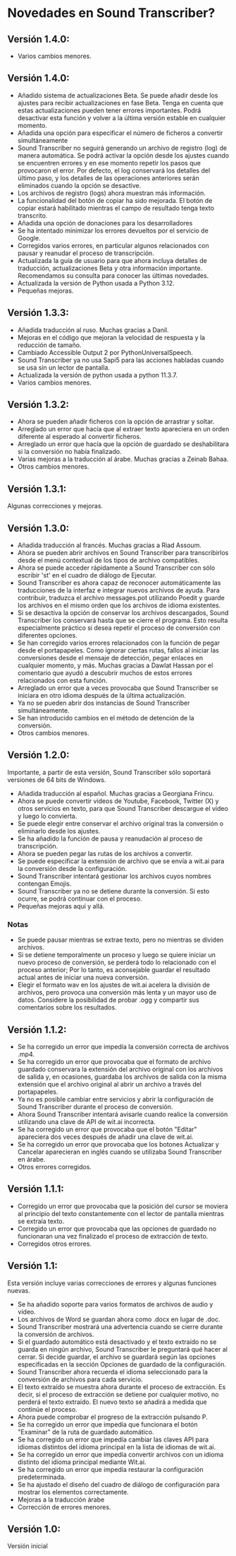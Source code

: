 # Novedades en Sound Transcriber?

## Versión 1.4.0:

- Varios cambios menores.


## Versión 1.4.0:

- Añadido sistema de actualizaciones Beta. Se puede añadir desde los ajustes para recibir actualizaciones en fase Beta. Tenga en cuenta que estas actualizaciones pueden tener errores importantes. Podrá desactivar esta función y volver a la última versión estable en cualquier momento.
- Añadida una opción para especificar el número de ficheros a convertir simultáneamente
- Sound Transcriber no seguirá generando un archivo de registro (log) de manera automática. Se podrá activar la opción desde los ajustes cuando se encuentren errores y en ese momento repetir los pasos que provocaron el error. Por defecto, el log conservará los detalles del último paso, y los detalles de las operaciones anteriores serán eliminados cuando la opción se desactive.
- Los archivos de registro (logs) ahora muestran más información.
- La funcionalidad del botón de copiar ha sido mejorada. El botón de copiar estará habilitado mientras el campo de resultado tenga texto transcrito.
- Añadida una opción de donaciones para los desarrolladores
- Se ha intentado minimizar los errores devueltos por el servicio de Google.
- Corregidos varios errores, en particular algunos relacionados con pausar y reanudar el proceso de transcripción.
- Actualizada la guía de usuario para que ahora incluya detalles de traducción, actualizaciones Beta y otra información importante. Recomendamos su consulta para conocer las últimas novedades.
- Actualizada la versión de Python usada a Python 3.12.
- Pequeñas mejoras.

## Versión 1.3.3:

- Añadida traducción al ruso. Muchas gracias a Danil.
- Mejoras en el código que mejoran la velocidad de respuesta y la reducción de tamaño.
- Cambiado Accessible Output 2 por PythonUniversalSpeech.
- Sound Transcriber ya no usa Sapi5 para las acciones habladas cuando se usa sin un lector de pantalla.
- Actualizada la versión de python usada a python 11.3.7.
- Varios cambios menores.

## Versión 1.3.2:

- Ahora se pueden añadir ficheros con la opción de arrastrar y soltar.
- Arreglado un error que hacía que al extraer texto apareciera en un orden diferente al esperado al convertir ficheros.
- Arreglado un error que hacía que la opción de guardado se deshabilitara si la conversión no había finalizado.
- Varias mejoras a la traducción al árabe. Muchas gracias a Zeinab Bahaa.
- Otros cambios menores.

## Versión 1.3.1:

Algunas correcciones y mejoras.

## Versión 1.3.0:

- Añadida traducción al francés. Muchas gracias a Riad Assoum.
- Ahora se pueden abrir archivos en Sound Transcriber para transcribirlos desde el menú contextual de los tipos de archivo compatibles.
- Ahora se puede acceder rápidamente a Sound Transcriber con sólo escribir 'st' en el cuadro de diálogo de Ejecutar.
- Sound Transcriber es ahora capaz de reconocer automáticamente las traducciones de la interfaz e integrar nuevos archivos de ayuda. Para contribuir, traduzca el archivo messages.pot utilizando Poedit y guarde los archivos en el mismo orden que los archivos de idioma existentes.
- Si se desactiva la opción de conservar los archivos descargados, Sound Transcriber los conservará hasta que se cierre el programa. Esto resulta especialmente práctico si desea repetir el proceso de conversión con diferentes opciones.
- Se han corregido varios errores relacionados con la función de pegar desde el portapapeles. Como ignorar ciertas rutas, fallos al iniciar las conversiones desde el mensaje de detección, pegar enlaces en cualquier momento, y más. Muchas gracias a Dawlat Hassan por el comentario que ayudó a descubrir muchos de estos errores relacionados con esta función.
- Arreglado un error que a veces provocaba que Sound Transcriber se iniciara en otro idioma después de la última actualización.
- Ya no se pueden abrir dos instancias de Sound Transcriber simultáneamente.
- Se han introducido cambios en el método de detención de la conversión.
- Otros cambios menores.

## Versión 1.2.0:

Importante, a partir de esta versión, Sound Transcriber sólo soportará versiones de 64 bits de Windows.

- Añadida traducción al español. Muchas gracias a Georgiana Frincu.
- Ahora se puede convertir vídeos de Youtube, Facebook, Twitter (X) y otros servicios en texto, para que Sound Transcriber descargue el vídeo y luego lo convierta.
- Se puede elegir entre conservar el archivo original tras la conversión o eliminarlo desde los ajustes.
- Se ha añadido la función de pausa y reanudación al proceso de transcripción.
- Ahora se pueden pegar las rutas de los archivos a convertir.
- Se puede especificar la extensión de archivo que se envía a wit.ai para la conversión desde la configuración.
- Sound Transcriber intentará gestionar los archivos cuyos nombres contengan Emojis.
- Sound Transcriber ya no se detiene durante la conversión. Si esto ocurre, se podrá continuar con el proceso.
- Pequeñas mejoras aquí y allá.

### Notas

- Se puede pausar mientras se extrae texto, pero no mientras se dividen archivos.
- Si se detiene temporalmente un proceso y luego se quiere iniciar un nuevo proceso de conversión, se perderá todo lo relacionado con el proceso anterior; Por lo tanto, es aconsejable guardar el resultado actual antes de iniciar una nueva conversión.
- Elegir el formato wav en los ajustes de wit.ai acelera la división de archivos, pero provoca una conversión más lenta y un mayor uso de datos. Considere la posibilidad de probar .ogg y compartir sus comentarios sobre los resultados.

## Versión 1.1.2:

- Se ha corregido un error que impedía la conversión correcta de archivos .mp4.
- Se ha corregido un error que provocaba que el formato de archivo guardado conservara la extensión del archivo original con los archivos de salida y, en ocasiones, guardaba los archivos de salida con la misma extensión que el archivo original al abrir un archivo a través del portapapeles.
- Ya no es posible cambiar entre servicios y abrir la configuración de Sound Transcriber durante el proceso de conversión.
- Ahora Sound Transcriber intentará avisarle cuando realice la conversión utilizando una clave de API de wit.ai incorrecta.
- Se ha corregido un error que provocaba que el botón "Editar" apareciera dos veces después de añadir una clave de wit.ai.
- Se ha corregido un error que provocaba que los botones Actualizar y Cancelar aparecieran en inglés cuando se utilizaba Sound Transcriber en árabe.
- Otros errores corregidos.

## Versión 1.1.1:

- Corregido un error que provocaba que la posición del cursor se moviera al principio del texto constantemente con el lector de pantalla mientras se extraía texto.
- Corregido un error que provocaba que las opciones de guardado no funcionaran una vez finalizado el proceso de extracción de texto.
- Corregidos otros errores.

## Versión 1.1:

Esta versión incluye varias correcciones de errores y algunas funciones nuevas.

- Se ha añadido soporte para varios formatos de archivos de audio y vídeo.
- Los archivos de Word se guardan ahora como .docx en lugar de .doc.
- Sound Transcriber mostrará una advertencia cuando se cierre durante la conversión de archivos.
- Si el guardado automático está desactivado y el texto extraído no se guarda en ningún archivo, Sound Transcriber le preguntará qué hacer al cerrar. Si decide guardar, el archivo se guardará según las opciones especificadas en la sección Opciones de guardado de la configuración.
- Sound Transcriber ahora recuerda el idioma seleccionado para la conversión de archivos para cada servicio.
- El texto extraído se muestra ahora durante el proceso de extracción. Es decir, si el proceso de extracción se detiene por cualquier motivo, no perderá el texto extraído. El nuevo texto se añadirá a medida que continúe el proceso.
- Ahora puede comprobar el progreso de la extracción pulsando P.
- Se ha corregido un error que impedía que funcionara el botón "Examinar" de la ruta de guardado automático.
- Se ha corregido un error que impedía cambiar las claves API para idiomas distintos del idioma principal en la lista de idiomas de wit.ai.
- Se ha corregido un error que impedía convertir archivos con un idioma distinto del idioma principal mediante Wit.ai.
- Se ha corregido un error que impedía restaurar la configuración predeterminada.
- Se ha ajustado el diseño del cuadro de diálogo de configuración para mostrar los elementos correctamente.
- Mejoras a la traducción árabe
- Corrección de errores menores.

## Versión 1.0:

Versión inicial